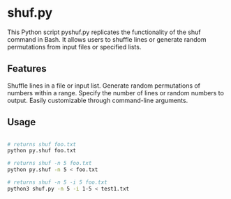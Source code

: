 # shuf.py
This Python script pyshuf.py replicates the functionality of the shuf command in Bash. It allows users to shuffle lines or generate random permutations from input files or specified lists.

## Features
Shuffle lines in a file or input list.
Generate random permutations of numbers within a range.
Specify the number of lines or random numbers to output.
Easily customizable through command-line arguments.

## Usage
```bash

# returns shuf foo.txt
python py.shuf foo.txt 

# returns shuf -n 5 foo.txt
python py.shuf -n 5 < foo.txt

# returns shuf -n 5 -i 5 foo.txt
python3 shuf.py -n 5 -i 1-5 < test1.txt
```

